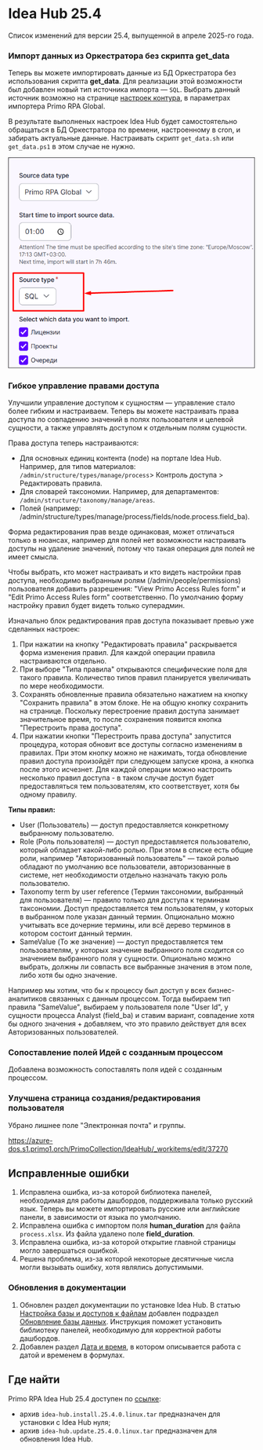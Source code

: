 # Idea Hub 25.4

Список изменений для версии 25.4, выпущенной в апреле 2025-го года.


### Импорт данных из Оркестратора без скрипта get_data

Теперь вы можете импортировать данные из БД Оркестратора без использования скрипта **get_data**. Для реализации этой возможности был добавлен новый тип источника импорта — `SQL`. Выбрать данный источник возможно на странице [настроек контура](https://docs.primo-rpa.ru/primo-rpa/primo-rpa-idea-hub/installation/initial-setup/environments), в параметрах импортера Primo RPA Global.

В результате выполненых настроек Idea Hub будет самостоятельно обращаться в БД Оркестратора по времени, настроенному в cron, и забирать актуальные данные. Настраивать скрипт `get_data.sh` или `get_data.ps1` в этом случае не нужно.

![](<../../release-notes/resources/idea-hub/25-4/sql-importer.png>)


### Гибкое управление правами доступа

Улучшили управление доступом к сущностям — управление стало более гибким и настраиваем. Теперь вы можете настраивать права доступа по совпадению значений в полях пользователя и целевой сущности, а также управлять доступом к отдельным полям сущности.

Права доступа теперь настраиваются:
* Для основных единиц контента (node) на портале Idea Hub. Например, для типов материалов: `/admin/structure/types/manage/process`> Контроль доступа > Редактировать правила.
* Для словарей таксономии. Например, для департаментов: `/admin/structure/taxonomy/manage/areas`.
* Полей (например: /admin/structure/types/manage/process/fields/node.process.field_ba). 

Форма редактирования прав везде одинаковая, может отличаться только в нюансах, например для полей нет возможности настраивать доступы на удаление значений, потому что такая операция для полей не имеет смысла. 

Чтобы выбрать, кто может настраивать и кто видеть настройки прав доступа, необходимо выбранным ролям (/admin/people/permissions) пользователя добавить разрешения: "View Primo Access Rules form" и "Edit Primo Access Rules form" соответственно. По умолчанию форму настройку правил будет видеть только суперадмин.

Изначально блок редактирования прав доступа показывает превью уже сделанных настроек:
1. При нажатии на кнопку "Редактировать правила" раскрывается форма изменения правил. Для каждой операции правила настраиваются отдельно.
1. При выборе "Типа правила" открываются специфические поля для такого правила. Количество типов правил планируется увеличивать по мере необходимости.
1. Сохранять обновленные правила обязательно нажатием на кнопку "Сохранить правила" в этом блоке. Не на общую кнопку сохранить на странице. Поскольку перестроение правил доступа занимает значительное время, то после сохранения появится кнопка "Перестроить права доступа".
1. При нажатии кнопки "Перестроить права доступа" запустится процедура, которая обновит все доступы согласно изменениям в правилах. При этом кнопку можно не нажимать, тогда обновление правил доступа произойдёт при следующем запуске крона, а кнопка после этого исчезнет. Для каждой операции можно настроить несколько правил доступа - в таком случае доступ будет предоставляться тем пользователям, кто соответствует, хотя бы одному правилу.


**Типы правил:**
* User (Пользователь) — доступ предоставляется конкретному выбранному пользователю.
* Role (Роль пользователя) — доступ предоставляется пользователю, который обладает какой-либо ролью. При этом в списке есть общие роли, например "Авторизованный пользователь" — такой ролью обладают по умолчанию все пользователи, авторизованные в системе, нет необходимости отдельно назначать такую роль пользователю.
* Taxonomy term by user reference (Термин таксономии, выбранный для пользователя) — правило только для доступа к терминам таксономии. Доступ предоставляется тем пользователям, у которых в выбранном поле указан данный термин. Опционально можно учитывать все дочерние термины, или всё дерево терминов в котором состоит данный термин.
* SameValue (То же значение) — доступ предоставляется тем пользователям, у которых значение выбранного поля сходится со значением выбранного поля у сущности. Опционально можно выбрать, должны ли совпасть все выбранные значения в этом поле, либо хотя бы одно значение. 

Например мы хотим, что бы к процессу был доступ у всех бизнес-аналитиков связанных с данным процессом. Тогда  выбираем тип правила "SameValue", выбираем у пользователя поле "User Id", у сущности процесса Analyst (field_ba) и ставим вариант, совпадение хотя бы одного значения + добавляем, что это правило действует для всех Авторизованных пользователей. 

### Сопоставление полей Идей с созданным процессом

Добавлена возможность сопоставлять поля идей с созданным процессом.

### Улучшена страница создания/редактирования пользователя

Убрано лишнее поле "Электронная почта" и группы. 

https://azure-dos.s1.primo1.orch/PrimoCollection/IdeaHub/_workitems/edit/37270


## Исправленные ошибки

1. Исправлена ошибка, из-за которой библиотека панелей, необходимая для работы дашбордов, поддерживала только русский язык. Теперь вы можете импортировать русские или английские панели, в зависимости от языка по умолчанию.
1. Исправлена ошибка с импортом поля **human_duration** для файла `process.xlsx`. Из файла удалено поле **field_duration**.
1. Исправлена ошибка, из-за которой открытие главной страницы могло завершаться ошибкой.
1. Решена проблема, из-за которой некоторые десятичные числа могли вызывать ошибку, хотя являлись допустимыми.



### Обновления в документации

1. Обновлен раздел документации по установке Idea Hub. В статью [Настройка базы и доступов к файлам](https://docs.primo-rpa.ru/primo-rpa/primo-rpa-idea-hub/installation/linux/setting-up-access) добавлен подраздел [Обновление базы данных](https://docs.primo-rpa.ru/primo-rpa/primo-rpa-idea-hub/installation/linux/setting-up-access#obnovlenie-bazy-dannykh). Инструкция поможет установить библиотеку панелей, необходимую для корректной работы дашбордов.
1. Добавлен раздел [Дата и время](https://docs.primo-rpa.ru/primo-rpa/primo-rpa-idea-hub/about/date-format), в котором описывается работа с датой и временем в формулах.





## Где найти

Primo RPA Idea Hub 25.4 доступен по [ссылке](https://disk.primo-rpa.ru/index.php/s/t9BHBjR6PP06Yax?path=%2FRelease%2FIdeaHub):
* архив `idea-hub.install.25.4.0.linux.tar` предназначен для установки с Idea Hub нуля;
* архив `idea-hub.update.25.4.0.linux.tar` предназначен для обновления Idea Hub.
